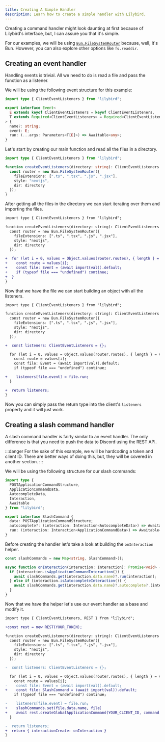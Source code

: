 ```yaml
---
title: Creating A Simple Handler
description: Learn how to create a simple handler with Lilybird.
---
```


Creating a command handler might look daunting at first because of Lilybird's interface, but, I can assure you that it's simple.

For our examples, we will be using [`Bun.FileSystemRouter`](https://bun.sh/docs/api/file-system-router) because, well, it's Bun. However, you can also explore other options like `fs.readdir`.

## Creating an event handler

Handling events is trivial. All we need to do is read a file and pass the function as a listener.

We will be using the following event structure for this example:

```ts
import type { ClientEventListeners } from "lilybird";

export interface Event<
  E extends keyof ClientEventListeners = keyof ClientEventListeners,
  T extends Required<ClientEventListeners> = Required<ClientEventListeners>
> {
  name?: string;
  event: E;
  run: (...args: Parameters<T[E]>) => Awaitable<any>;
}

```

Let's start by creating our main function and read all the files in a directory.

```ts title="event-handler.ts"
import type { ClientEventListeners } from "lilybird";

function createEventListeners(directory: string): ClientEventListeners {
  const router = new Bun.FileSystemRouter({
    fileExtensions: [".ts", ".tsx", ".js", ".jsx"],
    style: "nextjs",
    dir: directory
  });
}
```

After getting all the files in the directory we can start iterating over them and importing the files.

```diff lang="ts" title="event-handler.ts"
import type { ClientEventListeners } from "lilybird";

function createEventListeners(directory: string): ClientEventListeners {
  const router = new Bun.FileSystemRouter({
    fileExtensions: [".ts", ".tsx", ".js", ".jsx"],
    style: "nextjs",
    dir: directory
  });

+  for (let i = 0, values = Object.values(router.routes), { length } = values; i < length; i++) {
+    const route = values[i];
+    const file: Event = (await import(val)).default;
+    if (typeof file === "undefined") continue;
+  }
}
```

Now that we have the file we can start building an object with all the listeners.

```diff lang="ts" title="event-handler.ts"
import type { ClientEventListeners } from "lilybird";

function createEventListeners(directory: string): ClientEventListeners {
  const router = new Bun.FileSystemRouter({
    fileExtensions: [".ts", ".tsx", ".js", ".jsx"],
    style: "nextjs",
    dir: directory
  });

+  const listeners: ClientEventListeners = {};

  for (let i = 0, values = Object.values(router.routes), { length } = values; i < length; i++) {
    const route = values[i];
    const file: Event = (await import(val)).default;
    if (typeof file === "undefined") continue;

+    listeners[file.event] = file.run;
  }

+  return listeners;
}
```

Now you can simply pass the return type into the client's `listeners` property and it will just work.

## Creating a slash command handler

A slash command handler is fairly similar to an event handler. The only difference is that you need to push the data to Discord using the REST API.

:::danger
For the sake of this example, we will be hardcoding a token and client ID.
There are better ways of doing this, but, they will be covered in another section.
:::

We will be using the following structure for our slash commands:

```ts
import type { 
  POSTApplicationCommandStructure,
  ApplicationCommandData,
  AutocompleteData, 
  Interaction,
  Awaitable
} from "lilybird";

export interface SlashCommand {
  data: POSTApplicationCommandStructure;
  autocomplete?: (interaction: Interaction<AutocompleteData>) => Awaitable<any>;
  run: (interaction: Interaction<ApplicationCommandData>) => Awaitable<any>;
}
```

Before creating the handler let's take a look at building the `onInteraction` helper.

```ts title="command-handler.ts"
const slashCommands = new Map<string, SlashCommand>();

async function onInteraction(interaction: Interaction): Promise<void> {
  if (interaction.isApplicationCommandInteraction()) {
    await slashCommands.get(interaction.data.name)?.run(interaction);
  } else if (interaction.isAutocompleteInteraction()) {
    await slashCommands.get(interaction.data.name)?.autocomplete?.(interaction);
  }
}
```

Now that we have the helper let's use our event handler as a base and modify it.

```diff lang="ts" title="command-handler.ts" del=" Event " ins=" SlashCommand "
import type { ClientEventListeners, REST } from "lilybird";

+const rest = new REST(YOUR_TOKEN);

function createEventListeners(directory: string): ClientEventListeners {
  const router = new Bun.FileSystemRouter({
    fileExtensions: [".ts", ".tsx", ".js", ".jsx"],
    style: "nextjs",
    dir: directory
  });

-  const listeners: ClientEventListeners = {};

  for (let i = 0, values = Object.values(router.routes), { length } = values; i < length; i++) {
    const route = values[i];
-    const file: Event = (await import(val)).default;
+    const file: SlashCommand = (await import(val)).default;
    if (typeof file === "undefined") continue;

-    listeners[file.event] = file.run;
+    slashCommands.set(file.data.name, file)
+    await rest.createGlobalApplicationCommand(YOUR_CLIENT_ID, command.data)
  }

-  return listeners;
+  return { interactionCreate: onInteraction }
}
```